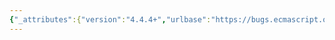 ```yaml
---
{"_attributes":{"version":"4.4.4+","urlbase":"https://bugs.ecmascript.org/","maintainer":"dherman@mozilla.com"},"bug":{"bug_id":2058,"creation_ts":"2013-10-07 02:07:00 -0700","short_desc":"24.1.1.5 SetValueInBuffer: Typos \"is may be set of\" and \"is may be set to\"","delta_ts":"2013-10-29 09:45:15 -0700","product":"Draft for 6th Edition","component":"editorial issue","version":"Rev 19: September 27, 2013 Draft","rep_platform":"All","op_sys":"All","bug_status":"RESOLVED","resolution":"FIXED","priority":"Normal","bug_severity":"normal","everconfirmed":true,"reporter":{"uid":"andrebargull","name":"André Bargull"},"assigned_to":{"uid":"allen","name":"Allen Wirfs-Brock"},"long_desc":[{"commentid":5845,"comment_count":0,"who":{"uid":"andrebargull","name":"André Bargull"},"bug_when":"2013-10-07 02:07:43 -0700","thetext":"24.1.1.5 SetValueInBuffer(), step 8 and step 9:\n\nStep 8:\n> [...] rawValue is may be set of any implementation choosen non-signaling NaN encoding.\n\nStep 9:\n> [...] rawValue is may be set to any implementation choosen non-signaling NaN encoding."},{"commentid":5871,"comment_count":1,"who":{"uid":"allen","name":"Allen Wirfs-Brock"},"bug_when":"2013-10-08 17:10:12 -0700","thetext":"fixed in rev20 editor's draft"},{"commentid":6054,"comment_count":2,"who":{"uid":"allen","name":"Allen Wirfs-Brock"},"bug_when":"2013-10-29 09:45:15 -0700","thetext":"fixed in rev20 draft, Oct. 28, 2013"}]}}
---
```

